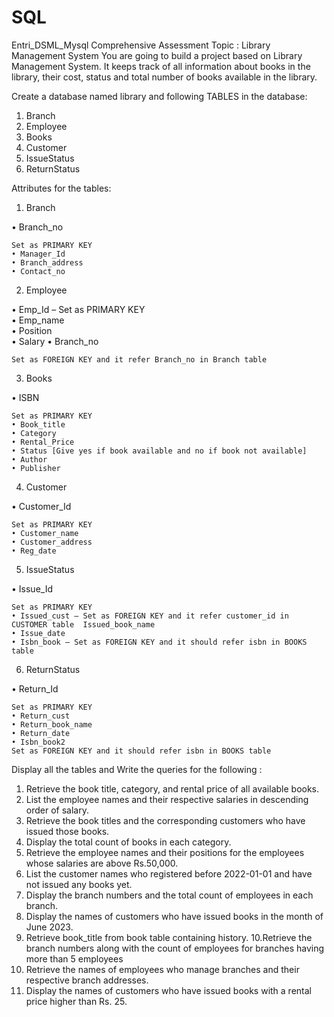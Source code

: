 # SQL
Entri_DSML_Mysql Comprehensive Assessment
Topic : Library Management System
You are going to build a project based on Library Management System. It keeps track of all information about books in the library, their cost, status and total number of books available in the library.

Create a database named library and following TABLES in the database: 

1. Branch 
2. Employee 
3. Books
4. Customer
5. IssueStatus
6. ReturnStatus 

Attributes for the tables: 

1. Branch

• Branch_no

    Set as PRIMARY KEY  
    • Manager_Id  
    • Branch_address  
    • Contact_no 

2. Employee  

• Emp_Id – Set as PRIMARY KEY  
• Emp_name  
• Position  
• Salary
• Branch_no

    Set as FOREIGN KEY and it refer Branch_no in Branch table  

3. Books  

• ISBN

    Set as PRIMARY KEY  
    • Book_title  
    • Category  
    • Rental_Price  
    • Status [Give yes if book available and no if book not available]  
    • Author  
    • Publisher



4. Customer  

• Customer_Id

    Set as PRIMARY KEY  
    • Customer_name  
    • Customer_address  
    • Reg_date 

5. IssueStatus  

• Issue_Id

    Set as PRIMARY KEY  
    • Issued_cust – Set as FOREIGN KEY and it refer customer_id in CUSTOMER table  Issued_book_name 
    • Issue_date 
    • Isbn_book – Set as FOREIGN KEY and it should refer isbn in BOOKS table 

6. ReturnStatus  

• Return_Id

    Set as PRIMARY KEY  
    • Return_cust  
    • Return_book_name  
    • Return_date  
    • Isbn_book2
    Set as FOREIGN KEY and it should refer isbn in BOOKS table 



Display all the tables and Write the queries for the following :

1. Retrieve the book title, category, and rental price of all available books. 
2. List the employee names and their respective salaries in descending order of salary. 
3. Retrieve the book titles and the corresponding customers who have issued those books. 
4. Display the total count of books in each category. 
5. Retrieve the employee names and their positions for the employees whose salaries are above Rs.50,000. 
6. List the customer names who registered before 2022-01-01 and have not issued any books yet. 
7. Display the branch numbers and the total count of employees in each branch. 
8. Display the names of customers who have issued books in the month of June 2023.
9. Retrieve book_title from book table containing history. 
10.Retrieve the branch numbers along with the count of employees for branches having more than 5 employees
11. Retrieve the names of employees who manage branches and their respective branch addresses.
12.  Display the names of customers who have issued books with a rental price higher than Rs. 25.
